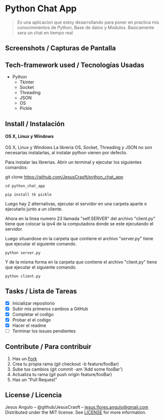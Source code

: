 # Python Chat App
> Es una aplicacion que estoy desarrollando para poner en practica mis conocimnientos de Python, Base de datos y Modulos.
> Basicamente sera un chat en tiempo real

## Screenshots / Capturas de Pantalla

## Tech-framework used / Tecnologías Usadas
- Python
  - Tkinter
  - Socket
  - Threading
  - JSON
  - OS
  - Pickle
 
## Install / Instalación
#### OS X, Linux y Windows
OS X, Linux y Windows
La libreria OS, Socket, Threading y JSON no son necesarias instalarlas, al instalar python vienen por defecto.

Para instalar las librerias. Abrir un terminal y ejecutar los siguientes comandos:

git clone https://github.com/JesusCrasft/python_chat_app

```Shell
cd python_chat_app

pip install tk pickle
```

Luego hay 2 alternativas, ejecutar el servidor en una carpeta aparte o ejecutarlo junto a un cliente.

Ahora en la linea numero 23 llamada "self.SERVER" del archivo "client.py" tiene que colocar la ipv4 de la computadora donde se este ejecutando el servidor.

Luego situandose en la carpeta que contiene el archivo "server.py" tiene que ejecutar el siguiente comando.
```Shell
python server.py
```
Y de la misma forma en la carpeta que contiene el archivo "client.py" tiene que ejecutar el siguiente comando.
```Shell
python client.py
```

## Tasks / Lista de Tareas
- [x] Inicializar repositorio
- [x] Subir mis primeros cambios a GitHub
- [x] Completar el codigo
- [x] Probar el el codigo
- [x] Hacer el readme
- [ ] Terminar los issues pendientes

## Contribute / Para contribuir
1. Has un [Fork](https://github.com/JesusCrasft/python_chat_app/fork)
2. Crea tu propia rama (git checkout -b feature/fooBar)
3. Sube tus cambios (git commit -am 'Add some fooBar')
4. Actualiza tu rama (git push origin feature/fooBar)
5. Has un "Pull Request"

## License / Licencia
Jesus Angulo – @github/JesusCrasft – jesus.flores.angulo@gmail.com
Distributed under the MIT license. See [LICENSE](LICENSE) for more information.

